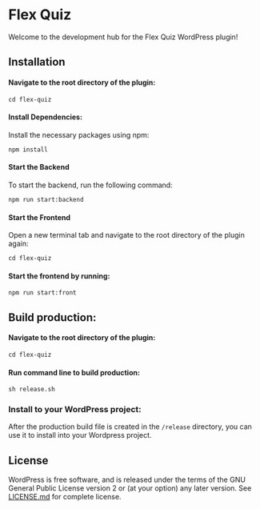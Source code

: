 # Flex Quiz
Welcome to the development hub for the Flex Quiz WordPress plugin!

## Installation

#### Navigate to the root directory of the plugin:

```
cd flex-quiz
```

#### Install Dependencies: 
Install the necessary packages using npm:

```
npm install
```

#### Start the Backend
To start the backend, run the following command:

```
npm run start:backend
```

#### Start the Frontend

Open a new terminal tab and navigate to the root directory of the plugin again:

```
cd flex-quiz
```

#### Start the frontend by running:

```
npm run start:front
```

## Build production:

#### Navigate to the root directory of the plugin:

```
cd flex-quiz
```

#### Run command line to build production:

```
sh release.sh
```

### Install to your WordPress project:

After the production build file is created in the `/release` directory, you can use it to install into your Wordpress project.

## License

WordPress is free software, and is released under the terms of the GNU General Public License version 2 or (at your option) any later version. See [LICENSE.md](LICENSE.md) for complete license.